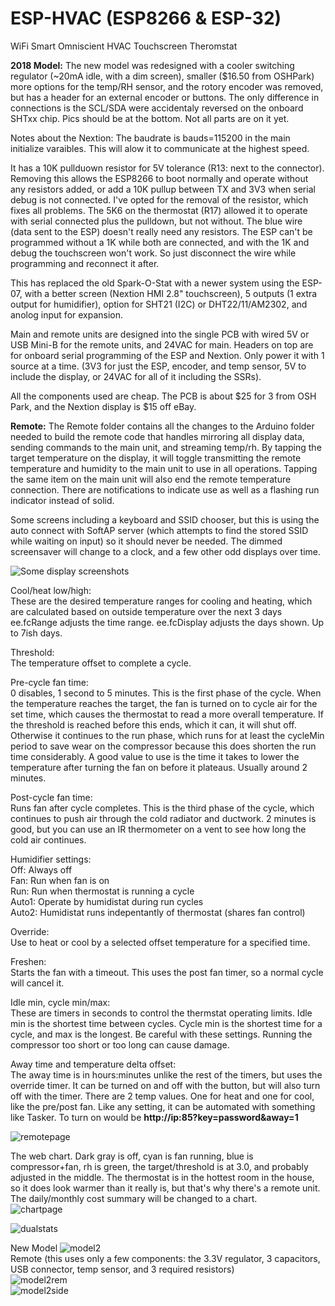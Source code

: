 # ESP-HVAC (ESP8266 & ESP-32)
WiFi Smart Omniscient HVAC Touchscreen Theromstat  

<b>2018 Model:</b> The new model was redesigned with a cooler switching regulator (~20mA idle, with a dim screen), smaller ($16.50 from OSHPark) more options for the temp/RH sensor, and the rotory encoder was removed, but has a header for an external encoder or buttons. The only difference in connections is the SCL/SDA were accidentaly reversed on the onboard SHTxx chip. Pics should be at the bottom. Not all parts are on it yet.

Notes about the Nextion: The baudrate is bauds=115200 in the main initialize varaibles. This will alow it to communicate at the highest speed.  

It has a 10K pullduown resistor for 5V tolerance (R13: next to the connector).  Removing this allows the ESP8266 to boot normally and operate without any resistors added, or add a 10K pullup between TX and 3V3 when serial debug is not connected.  I've opted for the removal of the resistor, which fixes all problems.  The 5K6 on the thermostat (R17) allowed it to operate with serial connected plus the pulldown, but not without.  The blue wire (data sent to the ESP) doesn't really need any resistors.  The ESP can't be programmed without a 1K while both are connected, and with the 1K and debug the touchscreen won't work.  So just disconnect the wire while programming and reconnect it after.  

This has replaced the old Spark-O-Stat with a newer system using the ESP-07, with a better screen (Nextion HMI 2.8" touchscreen), 5 outputs (1 extra output for humidifier), option for SHT21 (I2C) or DHT22/11/AM2302, and anolog input for expansion.  

Main and remote units are designed into the single PCB with wired 5V or USB Mini-B for the remote units, and 24VAC for main.  Headers on top are for onboard serial programming of the ESP and Nextion.  Only power it with 1 source at a time. (3V3 for just the ESP, encoder, and temp sensor, 5V to include the display, or 24VAC for all of it including the SSRs).  

All the components used are cheap.  The PCB is about $25 for 3 from OSH Park, and the Nextion display is $15 off eBay.  

<b>Remote:</b>  The Remote folder contains all the changes to the Arduino folder needed to build the remote code that handles mirroring all display data, sending commands to the main unit, and streaming temp/rh.  By tapping the target temperature on the display, it will toggle transmitting the remote temperature and humidity to the main unit to use in all operations.  Tapping the same item on the main unit will also end the remote temperature connection.  There are notifications to indicate use as well as a flashing run indicator instead of solid.  

Some screens including a keyboard and SSID chooser, but this is using the auto connect with SoftAP server (which attempts to find the stored SSID while waiting on input) so it should never be needed.  The dimmed screensaver will change to a clock, and a few other odd displays over time.  

![Some display screenshots](http://www.curioustech.net/images/hvacscreens.png)

Cool/heat low/high:  
These are the desired temperature ranges for cooling and heating, which are calculated based on outside temperature over the next 3 days ee.fcRange adjusts the time range.  ee.fcDisplay adjusts the days shown.  Up to 7ish days.  

Threshold:  
The temperature offset to complete a cycle.  

Pre-cycle fan time:  
0 disables, 1 second to 5 minutes.  This is the first phase of the cycle.  When the temperature reaches the target, the fan is turned on to cycle air for the set time, which causes the thermostat to read a more overall temperature. If the threshold is reached before this ends, which it can, it will shut off. Otherwise it continues to the run phase, which runs for at least the cycleMin period to save wear on the compressor because this does shorten the run time considerably.  A good value to use is the time it takes to lower the temperature after turning the fan on before it plateaus.  Usually around 2 minutes.  

Post-cycle fan time:  
Runs fan after cycle completes.  This is the third phase of the cycle, which continues to push air through the cold radiator and ductwork.  2 minutes is good, but you can use an IR thermometer on a vent to see how long the cold air continues.  

Humidifier settings:  
Off: Always off  
Fan: Run when fan is on  
Run: Run when thermostat is running a cycle  
Auto1: Operate by humidistat during run cycles  
Auto2: Humidistat runs indepentantly of thermostat (shares fan control)  

Override:  
Use to heat or cool by a selected offset temperature for a specified time.  

Freshen:  
Starts the fan with a timeout.  This uses the post fan timer, so a normal cycle will cancel it.  

Idle min, cycle min/max:  
These are timers in seconds to control the thermstat operating limits.  Idle min is the shortest time between cycles.  Cycle min is the shortest time for a cycle, and max is the longest.  Be careful with these settings.  Running the compressor too short or too long can cause damage.  

Away time and temperature delta offset:  
The away time is in hours:minutes unlike the rest of the timers, but uses the override timer.  It can be turned on and off with the button, but will also turn off with the timer.  There are 2 temp values.  One for heat and one for cool, like the pre/post fan.
Like any setting, it can be automated with something like Tasker.  To turn on would be <b>http://ip:85?key=password&away=1</b>  

![remotepage](http://www.curioustech.net/images/hvacweb2.png)  

The web chart.  Dark gray is off, cyan is fan running, blue is compressor+fan, rh is green, the target/threshold is at 3.0, and probably adjusted in the middle.  The thermostat is in the hottest room in the house, so it does look warmer than it really is, but that's why there's a remote unit.  The daily/monthly cost summary will be changed to a chart.  
![chartpage](http://www.curioustech.net/images/hvacchart2.png)  

![dualstats](http://www.curioustech.net/images/hvac.jpg)  

New Model
![model2](http://www.curioustech.net/images/esphvac2.jpg)  
Remote (this uses only a few components: the 3.3V regulator, 3 capacitors, USB connector, temp sensor, and 3 required resistors)  
![model2rem](http://www.curioustech.net/images/hvacremote.jpg)  
![model2side](http://www.curioustech.net/images/esphvac21.jpg)  
